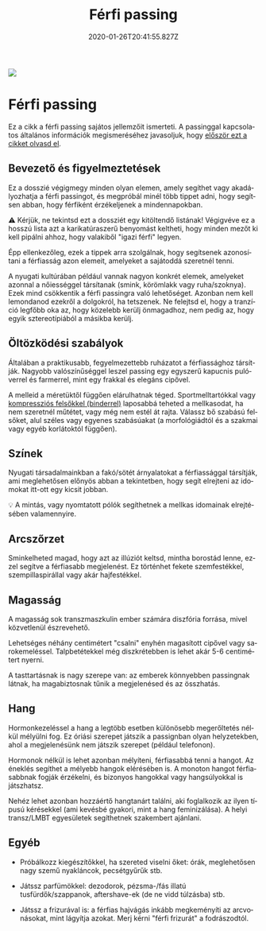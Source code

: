 ﻿---
date: "2020-01-26T20:41:55.827Z"
title: "Férfi passing"
lang: hu
---

<div class="header-image"><img src="assets/images/undraw_medical_care.svg" /></div>

# Férfi passing

<div class="infobox info">

Ez a cikk a férfi passing sajátos jellemzőit ismerteti. A passinggal kapcsolatos általános információk megismeréséhez javasoljuk, hogy [először ezt a cikket olvasd el](/#/entry?id=sosem-leszek-passing).

</div>


## Bevezető és figyelmeztetések

Ez a dosszié végigmegy minden olyan elemen, amely segíthet vagy akadályozhatja a férfi passingot, és megpróbál minél több tippet adni, hogy segítsen abban, hogy férfiként érzékeljenek a mindennapokban.

<div class="infobox warning">

⚠️ Kérjük, ne tekintsd ezt a dossziét egy kitöltendő listának! Végigvéve ez a hosszú lista azt a karikatúraszerű benyomást keltheti, hogy minden mezőt ki kell pipálni ahhoz, hogy valakiből "igazi férfi" legyen.

</div>

Épp ellenkezőleg, ezek a tippek arra szolgálnak, hogy segítsenek azonosítani a férfiasság azon elemeit, amelyeket a sajátoddá szeretnél tenni.

A nyugati kultúrában például vannak nagyon konkrét elemek, amelyeket azonnal a nőiességgel társítanak (smink, körömlakk vagy ruha/szoknya). Ezek mind csökkentik a férfi passingra való lehetőséget. Azonban nem kell lemondanod ezekről a dolgokról, ha tetszenek. Ne felejtsd el, hogy a tranzíció legfőbb oka az, hogy közelebb kerülj önmagadhoz, nem pedig az, hogy egyik sztereotípiából a másikba kerülj.

## Öltözködési szabályok

Általában a praktikusabb, fegyelmezettebb ruházatot a férfiassághoz társítják. Nagyobb valószínűséggel leszel passing egy egyszerű kapucnis pulóverrel és farmerrel, mint egy frakkal és elegáns cipővel.


A melleid a méretüktől függően elárulhatnak téged. Sportmelltartókkal vagy [kompressziós felsőkkel (binderrel)](/#/entry?id=maszkulinizalas-mell-elrejtese) laposabbá teheted a mellkasodat, ha nem szeretnél műtétet, vagy még nem estél át rajta. Válassz bő szabású felsőket, alul széles vagy egyenes szabásúakat (a morfológiádtól és a szakmai vagy egyéb korlátoktól függően).

## Színek
Nyugati társadalmainkban a fakó/sötét árnyalatokat a férfiassággal társítják, ami meglehetősen előnyös abban a tekintetben, hogy segít elrejteni az idomokat itt-ott egy kicsit jobban.


<div class="infobox warning">

💡 A mintás, vagy nyomtatott pólók segíthetnek a mellkas idomainak elrejtésében valamennyire.

</div>

## Arcszőrzet

Sminkelheted magad, hogy azt az illúziót keltsd, mintha borostád lenne, ezzel segítve a férfiasabb megjelenést.
Ez történhet fekete szemfestékkel, szempillaspirállal vagy akár hajfestékkel.

## Magasság
A magasság sok transzmaszkulin ember számára diszfória forrása, mivel közvetlenül észrevehető.

Lehetséges néhány centimétert "csalni" enyhén magasított cipővel vagy sarokemeléssel. Talpbetétekkel még diszkrétebben is lehet akár 5-6 centimétert nyerni.

A tasttartásnak is nagy szerepe van: az emberek könnyebben passingnak látnak, ha magabiztosnak tűnik a megjelenésed és az összhatás.


## Hang
Hormonkezeléssel a hang a legtöbb esetben különösebb megerőltetés nélkül mélyülni fog. Ez óriási szerepet játszik a passignban olyan helyzetekben, ahol a megjelenésünk nem játszik szerepet (például telefonon).

Hormonok nélkül is lehet azonban mélyíteni, férfiasabbá tenni a hangot. Az éneklés segíthet a mélyebb hangok elérésében is. A monoton hangot férfiasabbnak fogják érzékelni, és bizonyos hangokkal vagy hangsúlyokkal is játszhatsz.

Nehéz lehet azonban hozzáértő hangtanárt találni, aki foglalkozik az ilyen típusú kérésekkel (ami kevésbé gyakori, mint a hang feminizálása). A helyi transz/LMBT egyesületek segíthetnek szakembert ajánlani.

## Egyéb

* Próbálkozz kiegészítőkkel, ha szereted viselni őket: órák, meglehetősen nagy szemű nyakláncok, pecsétgyűrűk stb.

* Játssz parfümökkel: dezodorok, pézsma-/fás illatú tusfürdők/szappanok, aftershave-ek (de ne vidd túlzásba) stb.

* Játssz a frizurával is: a férfias hajvágás inkább megkeményíti az arcvonásokat, mint lágyítja azokat. Merj kérni "férfi frizurát" a fodrászodtól.


